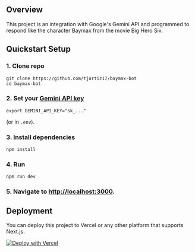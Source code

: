 ## Overview

This project is an integration with Google's Gemini API and programmed to respond like the character Baymax from the movie Big Hero Six.

## Quickstart Setup

### 1. Clone repo

```shell
git clone https://github.com/tjortiz17/baymax-bot
cd baymax-bot
```

### 2. Set your [Gemini API key](https://aistudio.google.com/app/apikey)

```shell
export GEMINI_API_KEY="sk_..."
```

(or in `.env`).

### 3. Install dependencies

```shell
npm install
```

### 4. Run

```shell
npm run dev
```

### 5. Navigate to [http://localhost:3000](http://localhost:3000).

## Deployment

You can deploy this project to Vercel or any other platform that supports Next.js.

[![Deploy with Vercel](https://vercel.com/button)](https://vercel.com/new/clone?repository-url=https%3A%2F%2Fgithub.com%2Fopenai%2Fopenai-assistants-quickstart&env=OPENAI_API_KEY,OPENAI_ASSISTANT_ID&envDescription=API%20Keys%20and%20Instructions&envLink=https%3A%2F%2Fgithub.com%2Fopenai%2Fopenai-assistants-quickstart%2Fblob%2Fmain%2F.env.example)
